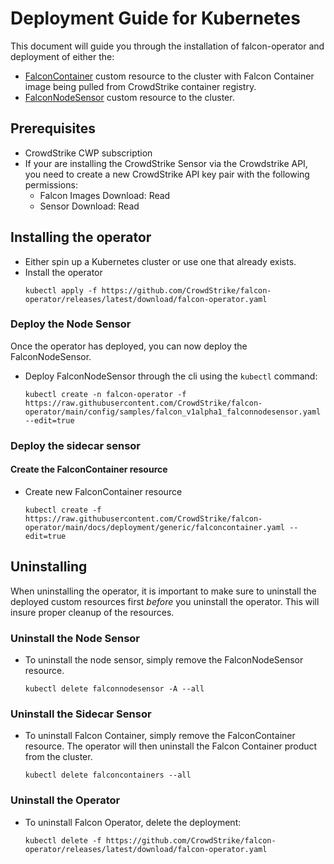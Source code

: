 # Deployment Guide for Kubernetes
This document will guide you through the installation of falcon-operator and deployment of either the:
- [FalconContainer](../../resources/container/README.md) custom resource to the cluster with Falcon Container image being pulled from CrowdStrike container registry.
- [FalconNodeSensor](../../resources/node/README.md) custom resource to the cluster.

## Prerequisites

- CrowdStrike CWP subscription
- If your are installing the CrowdStrike Sensor via the Crowdstrike API, you need to create a new CrowdStrike API key pair with the following permissions:
  - Falcon Images Download: Read
  - Sensor Download: Read

## Installing the operator

- Either spin up a Kubernetes cluster or use one that already exists.
- Install the operator
  ```
  kubectl apply -f https://github.com/CrowdStrike/falcon-operator/releases/latest/download/falcon-operator.yaml
  ```

### Deploy the Node Sensor

Once the operator has deployed, you can now deploy the FalconNodeSensor.

- Deploy FalconNodeSensor through the cli using the `kubectl` command:
  ```
  kubectl create -n falcon-operator -f https://raw.githubusercontent.com/CrowdStrike/falcon-operator/main/config/samples/falcon_v1alpha1_falconnodesensor.yaml --edit=true
  ```

### Deploy the sidecar sensor

#### Create the FalconContainer resource

- Create new FalconContainer resource
  ```
  kubectl create -f https://raw.githubusercontent.com/CrowdStrike/falcon-operator/main/docs/deployment/generic/falconcontainer.yaml --edit=true
  ```

## Uninstalling

When uninstalling the operator, it is important to make sure to uninstall the deployed custom resources first *before* you uninstall the operator.
This will insure proper cleanup of the resources.

### Uninstall the Node Sensor

- To uninstall the node sensor, simply remove the FalconNodeSensor resource.
  ```
  kubectl delete falconnodesensor -A --all
  ```

### Uninstall the Sidecar Sensor

- To uninstall Falcon Container, simply remove the FalconContainer resource. The operator will then uninstall the Falcon Container product from the cluster.
  ```
  kubectl delete falconcontainers --all
  ```

### Uninstall the Operator

- To uninstall Falcon Operator, delete the deployment:
  ```
  kubectl delete -f https://github.com/CrowdStrike/falcon-operator/releases/latest/download/falcon-operator.yaml
  ```
